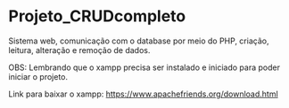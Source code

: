 # Projeto_CRUDcompleto
Sistema web, comunicação com o database por meio do PHP, criação, leitura, alteração e remoção de dados.

OBS: Lembrando que o xampp precisa ser instalado e iniciado para poder iniciar o projeto.

Link para baixar o xampp: https://www.apachefriends.org/download.html

